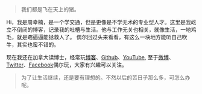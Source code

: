 > 我们都是飞在天上的猪。

Hi，我是周幸楠，是一个学交通，但是更像是不学无术的专业型人才。这里是我屹立不倒闭的博客，记录我的吐槽与生活。他与工作无关也相关，就像生活，一地鸡毛，就是瞎逼逼能拯救人了。
偶尔回过头来看看，有这么一块地方能听自己吹牛，其实也蛮不错的。

现在我还在加拿大读博士，经常玩[博客](https://luckysouthchou.github.io)、[Github](https://github.com/luckysouthchou)、[YouTube](https://youtube.com/c/UC6GsCmpXiaRbhB3E6Y1lIuQ), 至于[微博](https://weibo.com/u/1836954672)、[Twitter](https://twitter.com/ChouLuckysouth/)、[Facebook](https://www.facebook.com/profile.php?id=100011798162179)偶尔玩，大家有兴趣可以关注。


>为了让生活继续，还是要有理想的。不然以后的苦日子那么多，可怎么办呢。
